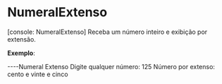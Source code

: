 # NumeralExtenso
[console: NumeralExtenso] Receba um número inteiro e exibição por extensão. 

**Exemplo**:

----Numeral Extenso
Digite qualquer número: 125
Número por extenso: cento e vinte e cinco